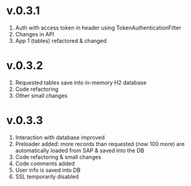 # v.0.3.1

1. Auth with access token in header using TokenAuthenticationFilter
2. Changes in API
3.  App 1 (tables) refactored & changed

# v.0.3.2

1. Requested tables save into in-memory H2 database
2. Code refactoring
3. Other small changes

# v.0.3.3

1. Interaction with database improved
2. Preloader added: more records than requested (now 100 more) are automatically loaded from SAP & saved into the DB
3. Code refactoring & small changes
4. Code comments added
5. User info is saved into DB
6. SSL temporarily disabled